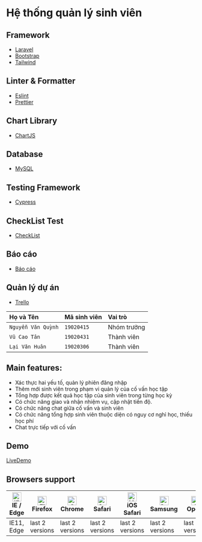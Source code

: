 
# Hệ thống quản lý sinh viên

## Framework
 - [Laravel]()
 - [Bootstrap]()
 - [Tailwind]()
## Linter & Formatter
 - [Eslint]()
 - [Prettier]()

## Chart Library 

 - [ChartJS]()
## Database
 - [MySQL]()
## Testing Framework
 - [Cypress]()
## CheckList Test
 - [CheckList](https://docs.google.com/spreadsheets/d/1BeN0_J3W-w8RCsE3HJ5OI0SHJPdi58ArnLjkwcMFoNo/edit#gid=531992424)
## Báo cáo 
- [Báo cáo](https://docs.google.com/document/d/1khFALO8Af2N6QKpODhMYUrhvLPBdbR9W/edit)

## Quản lý dự án 
- [Trello](https://trello.com/b/TQFJouKD/testing)

| Họ và Tên          | Mã sinh viên | Vai trò     |
| :----------------- | :----------- | :---------- |
| `Nguyễn Văn Quỳnh` | `19020415`   | Nhóm trưởng |
| `Vũ Cao Tân`       | `19020431`   | Thành viên  |
| `Lại Văn Huân`     | `19020306`   | Thành viên  |


## Main features: 
* Xác thực hai yếu tố, quản lý phiên đăng nhập
* Thêm mới sinh viên trong phạm vi quản lý của cố vấn học tập
* Tổng hợp được kết quả học tập của sinh viên trong từng học kỳ
* Có chức năng giao và nhận nhiệm vụ, cập nhật tiến độ.
* Có chức năng chat giữa cố vấn và sinh viên
* Có chức năng tổng hợp sinh viên thuộc diện có nguy cơ nghỉ học, thiếu học phí
* Chat trực tiếp với cố vấn 
  
## Demo

[LiveDemo](http://uet-consultant-support.herokuapp.com/)
## Browsers support

| [<img src="https://raw.githubusercontent.com/alrra/browser-logos/master/src/edge/edge_48x48.png" alt="IE / Edge" width="24px" height="24px" />](http://godban.github.io/browsers-support-badges/)<br/>IE / Edge | [<img src="https://raw.githubusercontent.com/alrra/browser-logos/master/src/firefox/firefox_48x48.png" alt="Firefox" width="24px" height="24px" />](http://godban.github.io/browsers-support-badges/)<br/>Firefox | [<img src="https://raw.githubusercontent.com/alrra/browser-logos/master/src/chrome/chrome_48x48.png" alt="Chrome" width="24px" height="24px" />](http://godban.github.io/browsers-support-badges/)<br/>Chrome | [<img src="https://raw.githubusercontent.com/alrra/browser-logos/master/src/safari/safari_48x48.png" alt="Safari" width="24px" height="24px" />](http://godban.github.io/browsers-support-badges/)<br/>Safari | [<img src="https://raw.githubusercontent.com/alrra/browser-logos/master/src/safari-ios/safari-ios_48x48.png" alt="iOS Safari" width="24px" height="24px" />](http://godban.github.io/browsers-support-badges/)<br/>iOS Safari | [<img src="https://raw.githubusercontent.com/alrra/browser-logos/master/src/samsung-internet/samsung-internet_48x48.png" alt="Samsung" width="24px" height="24px" />](http://godban.github.io/browsers-support-badges/)<br/>Samsung | [<img src="https://raw.githubusercontent.com/alrra/browser-logos/master/src/opera/opera_48x48.png" alt="Opera" width="24px" height="24px" />](http://godban.github.io/browsers-support-badges/)<br/>Opera |
| --------------------------------------------------------------------------------------------------------------------------------------------------------------------------------------------------------------- | ----------------------------------------------------------------------------------------------------------------------------------------------------------------------------------------------------------------- | ------------------------------------------------------------------------------------------------------------------------------------------------------------------------------------------------------------- | ------------------------------------------------------------------------------------------------------------------------------------------------------------------------------------------------------------- | ----------------------------------------------------------------------------------------------------------------------------------------------------------------------------------------------------------------------------- | ----------------------------------------------------------------------------------------------------------------------------------------------------------------------------------------------------------------------------------- | --------------------------------------------------------------------------------------------------------------------------------------------------------------------------------------------------------- |
| IE11, Edge                                                                                                                                                                                                      | last 2 versions                                                                                                                                                                                                   | last 2 versions                                                                                                                                                                                               | last 2 versions                                                                                                                                                                                               | last 2 versions                                                                                                                                                                                                               | last 2 versions                                                                                                                                                                                                                     | last 2 versions                                                                                                                                                                                           |
